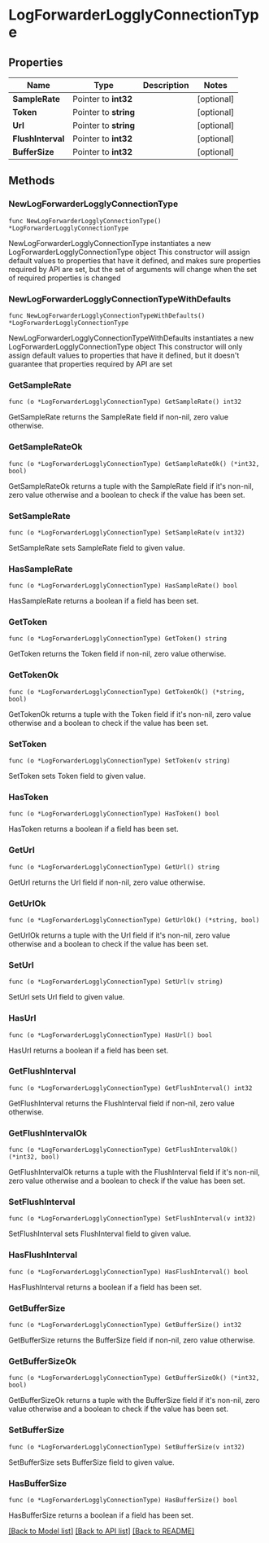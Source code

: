 # LogForwarderLogglyConnectionType

## Properties

Name | Type | Description | Notes
------------ | ------------- | ------------- | -------------
**SampleRate** | Pointer to **int32** |  | [optional] 
**Token** | Pointer to **string** |  | [optional] 
**Url** | Pointer to **string** |  | [optional] 
**FlushInterval** | Pointer to **int32** |  | [optional] 
**BufferSize** | Pointer to **int32** |  | [optional] 

## Methods

### NewLogForwarderLogglyConnectionType

`func NewLogForwarderLogglyConnectionType() *LogForwarderLogglyConnectionType`

NewLogForwarderLogglyConnectionType instantiates a new LogForwarderLogglyConnectionType object
This constructor will assign default values to properties that have it defined,
and makes sure properties required by API are set, but the set of arguments
will change when the set of required properties is changed

### NewLogForwarderLogglyConnectionTypeWithDefaults

`func NewLogForwarderLogglyConnectionTypeWithDefaults() *LogForwarderLogglyConnectionType`

NewLogForwarderLogglyConnectionTypeWithDefaults instantiates a new LogForwarderLogglyConnectionType object
This constructor will only assign default values to properties that have it defined,
but it doesn't guarantee that properties required by API are set

### GetSampleRate

`func (o *LogForwarderLogglyConnectionType) GetSampleRate() int32`

GetSampleRate returns the SampleRate field if non-nil, zero value otherwise.

### GetSampleRateOk

`func (o *LogForwarderLogglyConnectionType) GetSampleRateOk() (*int32, bool)`

GetSampleRateOk returns a tuple with the SampleRate field if it's non-nil, zero value otherwise
and a boolean to check if the value has been set.

### SetSampleRate

`func (o *LogForwarderLogglyConnectionType) SetSampleRate(v int32)`

SetSampleRate sets SampleRate field to given value.

### HasSampleRate

`func (o *LogForwarderLogglyConnectionType) HasSampleRate() bool`

HasSampleRate returns a boolean if a field has been set.

### GetToken

`func (o *LogForwarderLogglyConnectionType) GetToken() string`

GetToken returns the Token field if non-nil, zero value otherwise.

### GetTokenOk

`func (o *LogForwarderLogglyConnectionType) GetTokenOk() (*string, bool)`

GetTokenOk returns a tuple with the Token field if it's non-nil, zero value otherwise
and a boolean to check if the value has been set.

### SetToken

`func (o *LogForwarderLogglyConnectionType) SetToken(v string)`

SetToken sets Token field to given value.

### HasToken

`func (o *LogForwarderLogglyConnectionType) HasToken() bool`

HasToken returns a boolean if a field has been set.

### GetUrl

`func (o *LogForwarderLogglyConnectionType) GetUrl() string`

GetUrl returns the Url field if non-nil, zero value otherwise.

### GetUrlOk

`func (o *LogForwarderLogglyConnectionType) GetUrlOk() (*string, bool)`

GetUrlOk returns a tuple with the Url field if it's non-nil, zero value otherwise
and a boolean to check if the value has been set.

### SetUrl

`func (o *LogForwarderLogglyConnectionType) SetUrl(v string)`

SetUrl sets Url field to given value.

### HasUrl

`func (o *LogForwarderLogglyConnectionType) HasUrl() bool`

HasUrl returns a boolean if a field has been set.

### GetFlushInterval

`func (o *LogForwarderLogglyConnectionType) GetFlushInterval() int32`

GetFlushInterval returns the FlushInterval field if non-nil, zero value otherwise.

### GetFlushIntervalOk

`func (o *LogForwarderLogglyConnectionType) GetFlushIntervalOk() (*int32, bool)`

GetFlushIntervalOk returns a tuple with the FlushInterval field if it's non-nil, zero value otherwise
and a boolean to check if the value has been set.

### SetFlushInterval

`func (o *LogForwarderLogglyConnectionType) SetFlushInterval(v int32)`

SetFlushInterval sets FlushInterval field to given value.

### HasFlushInterval

`func (o *LogForwarderLogglyConnectionType) HasFlushInterval() bool`

HasFlushInterval returns a boolean if a field has been set.

### GetBufferSize

`func (o *LogForwarderLogglyConnectionType) GetBufferSize() int32`

GetBufferSize returns the BufferSize field if non-nil, zero value otherwise.

### GetBufferSizeOk

`func (o *LogForwarderLogglyConnectionType) GetBufferSizeOk() (*int32, bool)`

GetBufferSizeOk returns a tuple with the BufferSize field if it's non-nil, zero value otherwise
and a boolean to check if the value has been set.

### SetBufferSize

`func (o *LogForwarderLogglyConnectionType) SetBufferSize(v int32)`

SetBufferSize sets BufferSize field to given value.

### HasBufferSize

`func (o *LogForwarderLogglyConnectionType) HasBufferSize() bool`

HasBufferSize returns a boolean if a field has been set.


[[Back to Model list]](HOW-TO.md#documentation-for-models) [[Back to API list]](HOW-TO.md#documentation-for-api-endpoints) [[Back to README]](HOW-TO.md)


